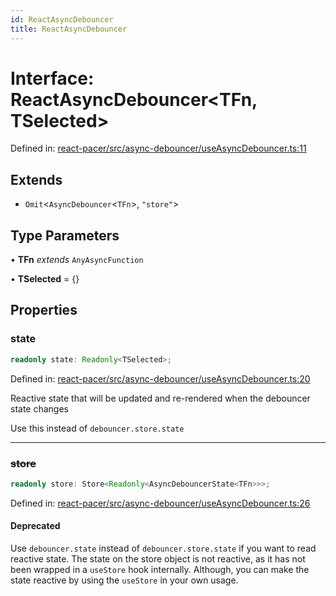 ```yaml
---
id: ReactAsyncDebouncer
title: ReactAsyncDebouncer
---
```


<!-- DO NOT EDIT: this page is autogenerated from the type comments -->

# Interface: ReactAsyncDebouncer\<TFn, TSelected\>

Defined in: [react-pacer/src/async-debouncer/useAsyncDebouncer.ts:11](https://github.com/TanStack/pacer/blob/main/packages/react-pacer/src/async-debouncer/useAsyncDebouncer.ts#L11)

## Extends

- `Omit`\<`AsyncDebouncer`\<`TFn`\>, `"store"`\>

## Type Parameters

• **TFn** *extends* `AnyAsyncFunction`

• **TSelected** = \{\}

## Properties

### state

```ts
readonly state: Readonly<TSelected>;
```

Defined in: [react-pacer/src/async-debouncer/useAsyncDebouncer.ts:20](https://github.com/TanStack/pacer/blob/main/packages/react-pacer/src/async-debouncer/useAsyncDebouncer.ts#L20)

Reactive state that will be updated and re-rendered when the debouncer state changes

Use this instead of `debouncer.store.state`

***

### ~~store~~

```ts
readonly store: Store<Readonly<AsyncDebouncerState<TFn>>>;
```

Defined in: [react-pacer/src/async-debouncer/useAsyncDebouncer.ts:26](https://github.com/TanStack/pacer/blob/main/packages/react-pacer/src/async-debouncer/useAsyncDebouncer.ts#L26)

#### Deprecated

Use `debouncer.state` instead of `debouncer.store.state` if you want to read reactive state.
The state on the store object is not reactive, as it has not been wrapped in a `useStore` hook internally.
Although, you can make the state reactive by using the `useStore` in your own usage.
